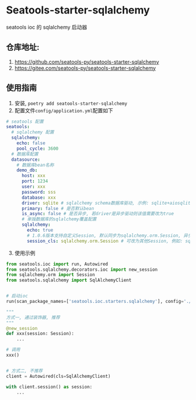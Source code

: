 # Seatools-starter-sqlalchemy

seatools ioc 的 sqlalchemy 启动器

## 仓库地址:
1. https://github.com/seatools-py/seatools-starter-sqlalchemy
2. https://gitee.com/seatools-py/seatools-starter-sqlalchemy

## 使用指南
1. 安装, `poetry add seatools-starter-sqlalchemy`
2. 配置文件`config/application.yml`配置如下
```yaml
# seatools 配置
seatools:
  # sqlalchemy 配置
  sqlalchemy:
    echo: false
    pool_cycle: 3600
  # 数据库配置
  datasource:
    # 数据库bean名称
    demo_db:
      host: xxx
      port: 1234
      user: xxx
      password: sss
      database: xxx
      driver: sqlite # sqlalchemy schema数据库驱动, 示例: sqlite+aiosqlite (异步), mysql+pymysql, hive, clickhouse 等
      primary: false # 是否默认bean
      is_async: false # 是否异步, 若driver是异步驱动则该值需要改为true
      # 单独数据库的sqlalchemy覆盖配置
      sqlalchemy:
        echo: true
        # 1.0.6版本支持自定义Session, 默认同步为sqlalchemy.orm.Session, 异步为sqlalchemy.ext.asyncio.AsyncSession
        session_cls: sqlalchemy.orm.Session # 可改为其他Session, 例如: sqlmodel.orm.Session (需要安装sqlmodel)
```
3. 使用示例
```python
from seatools.ioc import run, Autowired
from seatools.sqlalchemy.decorators.ioc import new_session
from sqlalchemy.orm import Session
from seatools.sqlalchemy import SqlAlchemyClient


# 启动ioc
run(scan_package_names=['seatools.ioc.starters.sqlalchemy'], config='./config')

"""
方式一, 通过装饰器, 推荐
"""
@new_session
def xxx(session: Session):
    ...

# 调用
xxx()


# 方式二, 不推荐
client = Autowired(cls=SqlAlchemyClient)

with client.session() as session:
    ...

```
